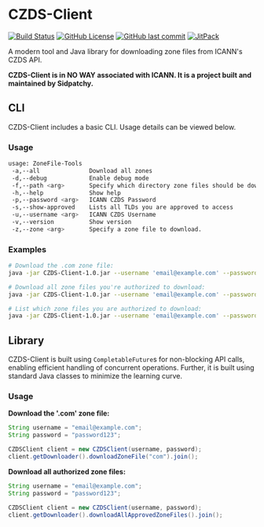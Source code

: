 # CZDS-Client
[![Build Status](https://img.shields.io/teamcity/build/s/CzdsClient_Build?server=https%3A%2F%2Fci.sidpatchy.com&style=flat-square)](https://ci.sidpatchy.com/buildConfiguration/CzdsClient_Build?branch=%3Cdefault%3E&buildTypeTab=overview)
[![GitHub License](https://img.shields.io/github/license/Sidpatchy/CZDS-Client?style=flat-square)](https://github.com/Sidpatchy/CZDS-Client/blob/main/LICENSE)
[![GitHub last commit](https://img.shields.io/github/last-commit/Sidpatchy/CZDS-Client?style=flat-square)](https://github.com/Sidpatchy/CZDS-Client/commits/main/)
[![JitPack](https://img.shields.io/jitpack/version/com.github.Sidpatchy/CZDS-Client?style=flat-square)](https://jitpack.io/#Sidpatchy/CZDS-Client)

A modern tool and Java library for downloading zone files from ICANN's CZDS API.

**CZDS-Client is in NO WAY associated with ICANN. It is a project built and maintained by Sidpatchy.**

## CLI
CZDS-Client includes a basic CLI. Usage details can be viewed below.

### Usage
```bash
usage: ZoneFile-Tools
 -a,--all              Download all zones
 -d,--debug            Enable debug mode
 -f,--path <arg>       Specify which directory zone files should be downloaded to -- defaults to './Downloads/'
 -h,--help             Show help
 -p,--password <arg>   ICANN CZDS Password
 -s,--show-approved    Lists all TLDs you are approved to access
 -u,--username <arg>   ICANN CZDS Username
 -v,--version          Show version
 -z,--zone <arg>       Specify a zone file to download.
```

### Examples

```bash
# Download the .com zone file:
java -jar CZDS-Client-1.0.jar --username 'email@example.com' --password 'password123' --zone 'com'

# Download all zone files you're authorized to download:
java -jar CZDS-Client-1.0.jar --username 'email@example.com' --password 'password123' --all

# List which zone files you are authorized to download:
java -jar CZDS-Client-1.0.jar --username 'email@example.com' --password 'password123' --show-approved
```

## Library
CZDS-Client is built using `CompletableFuture`s for non-blocking API calls, enabling efficient handling of concurrent operations.
Further, it is built using standard Java classes to minimize the learning curve.

### Usage
**Download the '.com' zone file:**
```java
String username = "email@example.com";
String password = "password123";

CZDSClient client = new CZDSClient(username, password);
client.getDownloader().downloadZoneFile("com").join();
```

**Download all authorized zone files:**
```java
String username = "email@example.com";
String password = "password123";

CZDSClient client = new CZDSClient(username, password);
client.getDownloader().downloadAllApprovedZoneFiles().join();
```
